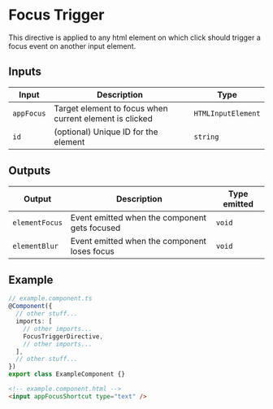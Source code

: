 # Focus Trigger

This directive is applied to any html element on which click should trigger a focus event on another input element.

## Inputs

| Input      | Description                                             | Type               |
| ---------- | ------------------------------------------------------- | ------------------ |
| `appFocus` | Target element to focus when current element is clicked | `HTMLInputElement` |
| `id`       | (optional) Unique ID for the element                    | `string`           |

## Outputs

| Output         | Description                                   | Type emitted |
| -------------- | --------------------------------------------- | ------------ |
| `elementFocus` | Event emitted when the component gets focused | `void`       |
| `elementBlur`  | Event emitted when the component loses focus  | `void`       |

## Example

```typescript
// example.component.ts
@Component({
  // other stuff...
  imports: [
    // other imports...
    FocusTriggerDirective,
    // other imports...
  ],
  // other stuff...
})
export class ExampleComponent {}
```

```html
<!-- example.component.html -->
<input appFocusShortcut type="text" />
```
